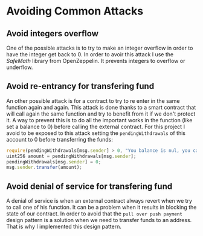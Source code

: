 # Avoiding Common Attacks

## Avoid integers overflow
One of the possible attacks is to try to make an integer overflow in order to have the integer get back to 0.
In order to avoir this attack I use the _SafeMath_ library from OpenZeppelin. It prevents integers to overflow or underflow.

## Avoid re-entrancy for transfering fund
An other possible attack is for a contract to try to re enter in the same function again and again. 
This attack is done thanks to a smart contract that will call again the same function and try to benefit from it if we don't protect it.
A way to prevent this is to do all the important works in the function (like set a balance to 0) before calling the external contract.
For this project I avoid to be exposed to this attack setting the `pendingWithdrawals` of this account to 0 before transferring the funds:
```javascript
require(pendingWithdrawals[msg.sender] > 0, "You balance is nul, you can't withdraw anything");
uint256 amount = pendingWithdrawals[msg.sender];
pendingWithdrawals[msg.sender] = 0;
msg.sender.transfer(amount);
```

## Avoid denial of service for transfering fund
A denial of service is when an external contract always revert when we try to call one of his function. It can be a problem when it results in blocking
the state of our contract.
In order to avoid that the `pull over push payment` design pattern is a solution when we need to transfer funds to an address. 
That is why I implemented this design pattern.